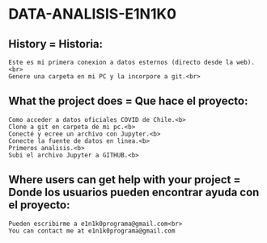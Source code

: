 # DATA-ANALISIS-E1N1K0

## History = Historia:
    Este es mi primera conexion a datos esternos (directo desde la web).<br>
    Genere una carpeta en mi PC y la incorpore a git.<br>

## What the project does = Que hace el proyecto:
    Como acceder a datos oficiales COVID de Chile.<b>
    Clone a git en carpeta de mi pc.<b>
    Conecté y ecree un archivo con Jupyter.<b>
    Conecte la fuente de datos en linea.<b>
    Primeros analisis.<b>
    Subi el archivo Jupyter a GITHUB.<b>

## Where users can get help with your project = Donde los usuarios pueden encontrar ayuda con el proyecto:
    Pueden escribirme a e1n1k0programa@gmail.com<br>
    You can contact me at e1n1k0programa@gmail.com